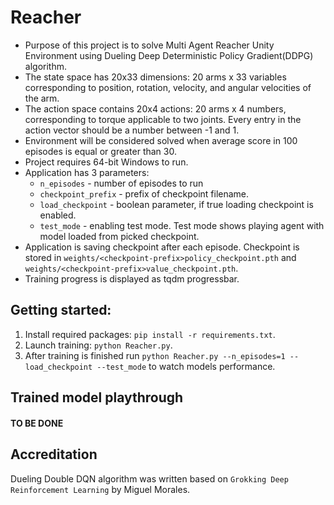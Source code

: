 # Reacher
 - Purpose of this project is to solve Multi Agent Reacher Unity Environment using Dueling Deep Deterministic Policy 
   Gradient(DDPG) algorithm.
 - The state space has 20x33 dimensions: 20 arms x 33 variables corresponding to 
   position, rotation, velocity, and angular velocities of the arm.
 - The action space contains 20x4 actions: 20 arms x 4 numbers, corresponding to torque applicable to two joints. Every 
   entry in the action vector should be a number between -1 and 1.
 - Environment will be considered solved when average score in 100 episodes is equal or greater than 30.
 - Project requires 64-bit Windows to run.
 - Application has 3 parameters:
     - `n_episodes` - number of episodes to run
     - `checkpoint_prefix` - prefix of checkpoint filename.
     - `load_checkpoint` - boolean parameter, if true loading checkpoint is enabled.
     - `test_mode` - enabling test mode. Test mode shows playing agent with model loaded from picked checkpoint.
  - Application is saving checkpoint after each episode. Checkpoint is stored in 
     `weights/<checkpoint-prefix>policy_checkpoint.pth` and `weights/<checkpoint-prefix>value_checkpoint.pth`.
  - Training progress is displayed as tqdm progressbar.

## Getting started:
1. Install required packages: `pip install -r requirements.txt`.
2. Launch training: `python Reacher.py`.
3. After training is finished run `python Reacher.py --n_episodes=1 --load_checkpoint --test_mode` to watch models
performance.
   
## Trained model playthrough
####   TO BE DONE

## Accreditation
Dueling Double DQN algorithm was written based on `Grokking Deep Reinforcement Learning` by Miguel Morales.